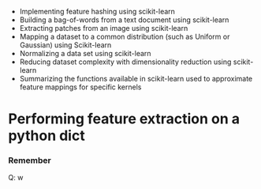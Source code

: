 * Implementing feature hashing using scikit-learn
* Building a bag-of-words from a text document using scikit-learn
* Extracting patches from an image using scikit-learn
* Mapping a dataset to a common distribution (such as Uniform or Gaussian) using Scikit-learn 
* Normalizing a data set using scikit-learn
* Reducing dataset complexity with dimensionality reduction using scikit-learn
* Summarizing the functions available in scikit-learn used to approximate feature mappings for specific kernels

# Performing feature extraction on a python dict

### Remember
Q: w
